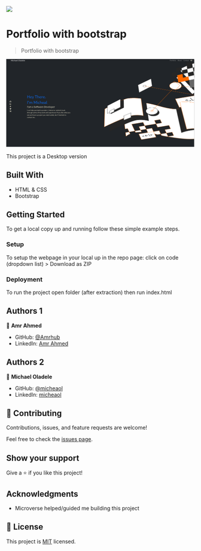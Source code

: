 ![](https://img.shields.io/badge/Microverse-blueviolet)

# Portfolio with bootstrap

> Portfolio with bootstrap

![screenshot](./app_screenshot.png)

This project is a Desktop version

## Built With

- HTML & CSS
- Bootstrap

## Getting Started

To get a local copy up and running follow these simple example steps.

### Setup

To setup the webpage in your local up in the repo page:
click on code (dropdown list) > Download as ZIP

### Deployment

To run the project open folder (after extraction) then run index.html

## Authors 1

👤 **Amr Ahmed**

- GitHub: [@Amrhub](https://github.com/Amrhub/)
- LinkedIn: [Amr Ahmed](https://www.linkedin.com/in/amr-ahmed-655420191/) 

## Authors 2

👤 **Michael Oladele**

- GitHub: [@micheaol](https://github.com/micheaol)
- LinkedIn: [micheaol](https://www.linkedin.com/in/micheaol)

## 🤝 Contributing

Contributions, issues, and feature requests are welcome!

Feel free to check the [issues page](../../issues/).

## Show your support

Give a ⭐️ if you like this project!

## Acknowledgments

- Microverse helped/guided me building this project

## 📝 License

This project is [MIT](./MIT.md) licensed.
